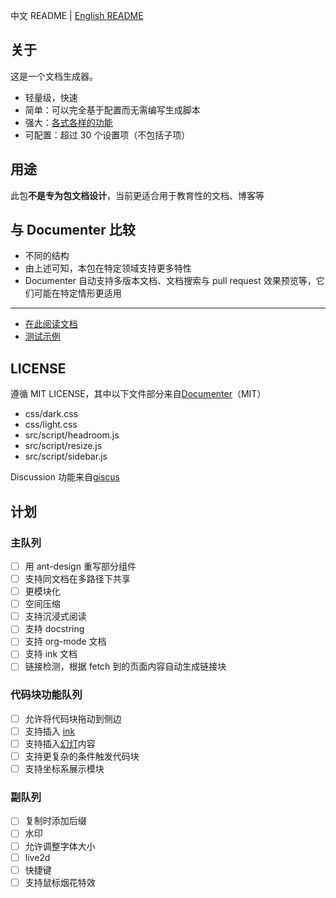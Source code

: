 中文 README | [English README](README_en.md)

## 关于
这是一个文档生成器。
* 轻量级，快速
* 简单：可以完全基于配置而无需编写生成脚本
* 强大：[各式各样的功能](https://juliaroadmap.github.io/DoctreePages.jl/docs/zh/features.html)
* 可配置：超过 30 个设置项（不包括子项）

## 用途
此包**不是专为包文档设计**，当前更适合用于教育性的文档、博客等

## 与 Documenter 比较
* 不同的结构
* 由上述可知，本包在特定领域支持更多特性
* Documenter 自动支持多版本文档、文档搜索与 pull request 效果预览等，它们可能在特定情形更适用

---

* [在此阅读文档](https://juliaroadmap.github.io/DoctreePages.jl/docs/zh/usage.html)
* [测试示例](https://juliaroadmap.github.io/DoctreePages.jl/docs/tests/doctest.html)

## LICENSE
遵循 MIT LICENSE，其中以下文件部分来自[Documenter](https://github.com/JuliaDocs/Documenter.jl)（MIT）
* css/dark.css
* css/light.css
* src/script/headroom.js
* src/script/resize.js
* src/script/sidebar.js

Discussion 功能来自[giscus](https://github.com/giscus/giscus)

## 计划
### 主队列
- [ ] 用 ant-design 重写部分组件
- [ ] 支持同文档在多路径下共享
- [ ] 更模块化
- [ ] 空间压缩
- [ ] 支持沉浸式阅读
- [ ] 支持 docstring
- [ ] 支持 org-mode 文档
- [ ] 支持 ink 文档
- [ ] 链接检测，根据 fetch 到的页面内容自动生成链接块

### 代码块功能队列
- [ ] 允许将代码块拖动到侧边
- [ ] 支持插入 [ink](https://github.com/inkle/ink)
- [ ] 支持插入[幻灯](https://wpmore.cn/resources/slick/)内容
- [ ] 支持更复杂的条件触发代码块
- [ ] 支持坐标系展示模块

### 副队列
- [ ] 复制时添加后缀
- [ ] 水印
- [ ] 允许调整字体大小
- [ ] live2d
- [ ] 快捷键
- [ ] 支持鼠标烟花特效
